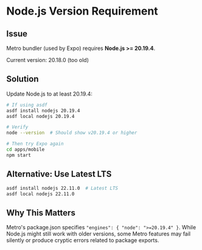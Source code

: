 # Node.js Version Requirement

## Issue
Metro bundler (used by Expo) requires **Node.js >= 20.19.4**.

Current version: 20.18.0 (too old)

## Solution

Update Node.js to at least 20.19.4:

```bash
# If using asdf
asdf install nodejs 20.19.4
asdf local nodejs 20.19.4

# Verify
node --version  # Should show v20.19.4 or higher

# Then try Expo again
cd apps/mobile
npm start
```

## Alternative: Use Latest LTS

```bash
asdf install nodejs 22.11.0  # Latest LTS
asdf local nodejs 22.11.0
```

## Why This Matters

Metro's package.json specifies `"engines": { "node": ">=20.19.4" }`. 
While Node.js might still work with older versions, some Metro features
may fail silently or produce cryptic errors related to package exports.
